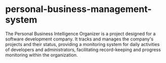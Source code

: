 # personal-business-management-system
The Personal Business Intelligence Organizer is a project designed for a software development company. It tracks and manages the company's projects and their status, providing a monitoring system for daily activities of developers and administrators, facilitating record-keeping and progress monitoring within the organization.


